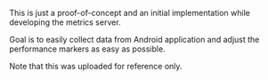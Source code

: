 This is just a proof-of-concept and an initial implementation while developing the metrics server.

Goal is to easily collect data from Android application and adjust the performance markers as easy as possible.

Note that this was uploaded for reference only.
